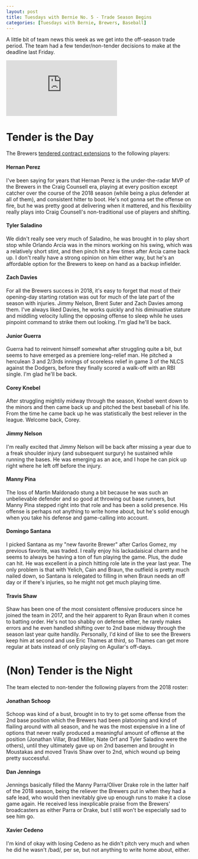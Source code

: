 ```yaml
---
layout: post
title: Tuesdays with Bernie No. 5 - Trade Season Begins
categories: [Tuesdays with Bernie, Brewers, Baseball]
---
```


A little bit of team news this week as we get into the off-season trade period. The team had a few tender/non-tender decisions to make at the deadline last Friday.

<div class="embed-responsive embed-responsive-16by9">
<iframe class="embed-responsive-item" src="https://www.youtube.com/embed/SaHrqKKFnSA" frameborder="0" allow="accelerometer; autoplay; encrypted-media; gyroscope; picture-in-picture" allowfullscreen></iframe>
</div>

# Tender is the Day

The Brewers [tendered contract extensions](https://www.mlb.com/brewers/news/brewers-non-tender-jonathan-schoop-2-others/c-301303452) to the following players:

#### Hernan Perez

I've been saying for years that Hernan Perez is the under-the-radar MVP of the Brewers in the Craig Counsell era, playing at every position except catcher over the course of the 2018 season (while being a plus defender at all of them), and consistent hitter to boot. He's not gonna set the offense on fire, but he was pretty good at delivering when it mattered, and his flexibility really plays into Craig Counsell's non-traditional use of players and shifting.

#### Tyler Saladino

We didn't really see very much of Saladino, he was brought in to play short stop while Orlando Arcia was in the minors working on his swing, which was a relatively short stint, and then pinch hit a few times after Arcia came back up. I don't really have a strong opinion on him either way, but he's an affordable option for the Brewers to keep on hand as a backup infielder.

#### Zach Davies

For all the Brewers success in 2018, it's easy to forget that most of their opening-day starting rotation was out for much of the late part of the season with injuries. Jimmy Nelson, Brent Suter and Zach Davies among them. I've always liked Davies, he works quickly and his diminuative stature and middling velocity lulling the opposing offense to sleep while he uses pinpoint command to strike them out looking. I'm glad he'll be back.

#### Junior Guerra

Guerra had to reinvent himself somewhat after struggling quite a bit, but seems to have emerged as a premiere long-relief man. He pitched a herculean 3 and 2/3rds innings of scoreless relief in game 3 of the NLCS against the Dodgers, before they finally scored a walk-off with an RBI single. I'm glad he'll be back.

#### Corey Knebel

After struggling mightily midway through the season, Knebel went down to the minors and then came back up and pitched the best baseball of his life. From the time he came back up he was statistically the best reliever in the league. Welcome back, Corey.

#### Jimmy Nelson

I'm really excited that Jimmy Nelson will be back after missing a year due to a freak shoulder injury (and subsequent surgury) he sustained while running the bases. He was emerging as an ace, and I hope he can pick up right where he left off before the injury.

#### Manny Pina

The loss of Martin Maldonado stung a bit because he was such an unbelievable defender and so good at throwing out base runners, but Manny Pina stepped right into that role and has been a solid presence. His offense is perhaps not anything to write home about, but he's solid enough when you take his defense and game-calling into account.

#### Domingo Santana

I picked Santana as my "new favorite Brewer" after Carlos Gomez, my previous favorite, was traded. I really enjoy his lackadaisical charm and he seems to always be having a ton of fun playing the game. Plus, the dude can hit. He was excellent in a pinch hitting role late in the year last year. The only problem is that with Yelich, Cain and Braun, the outfield is pretty much nailed down, so Santana is relegated to filling in when Braun needs an off day or if there's injuries, so he might not get much playing time.

#### Travis Shaw

Shaw has been one of the most consistent offensive producers since he joined the team in 2017, and the heir apparent to Ryan Braun when it comes to batting order. He's not too shabby on defense either, he rarely makes errors and he even handled shifting over to 2nd base midway through the season last year quite handily. Personally, I'd kind of like to see the Brewers keep him at second and use Eric Thames at third, so Thames can get more regular at bats instead of only playing on Aguilar's off-days.

# (Non) Tender is the Night

The team elected to non-tender the following players from the 2018 roster:

#### Jonathan Schoop

Schoop was kind of a bust, brought in to try to get some offense from the 2nd base position which the Brewers had been platooning and kind of flailing around with all season, and he was the most expensive in a line of options that never really produced a meaningful amount of offense at the position (Jonathan Villar, Brad Miller, Nate Orf and Tyler Saladino were the others), until they ultimately gave up on 2nd basemen and brought in Moustakas and moved Travis Shaw over to 2nd, which wound up being pretty successful.

#### Dan Jennings

Jennings basically filled the Manny Parra/Oliver Drake role in the latter half of the 2018 season, being the reliever the Brewers put in when they had a safe lead, who would then inevitably give up enough runs to make it a close game again. He received less inexplicable praise from the Brewers' broadcasters as either Parra or Drake, but I still won't be especially sad to see him go.

#### Xavier Cedeno 

I'm kind of okay with losing Cedeno as he didn't pitch very much and when he did he wasn't /bad/, per se, but not anything to write home about, either.
